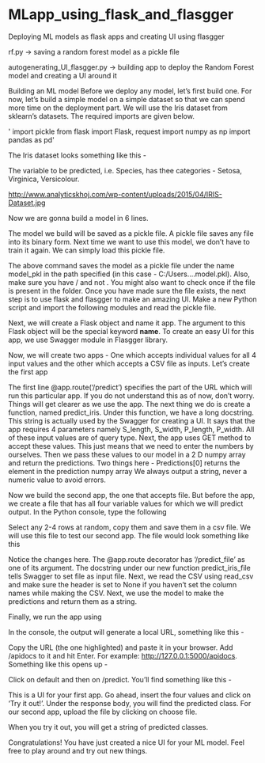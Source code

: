 # MLapp_using_flask_and_flasgger

Deploying ML models as flask apps and creating UI using flasgger

rf.py -> saving a random forest model as a pickle file

autogenerating_UI_flasgger.py -> building app to deploy the Random Forest model and creating a UI around it


Building an ML model
Before we deploy any model, let’s first build one. For now, let’s build a simple model on a simple dataset so that we can spend more time on the deployment part. We will use the Iris dataset from sklearn’s datasets. The required imports are given below.

' import pickle
from flask import Flask, request
import numpy as np
import pandas as pd'

The Iris dataset looks something like this - 


The variable to be predicted, i.e. Species, has thee categories - Setosa, Virginica, Versicolour.

http://www.analyticskhoj.com/wp-content/uploads/2015/04/IRIS-Dataset.jpg


Now we are gonna build a model in 6 lines.



The model we build will be saved as a pickle file. A pickle file saves any file into its binary form. Next time we want to use this model, we don’t have to train it again. We can simply load this pickle file.



The above command saves the model as a pickle file under the name model_pkl in the path specified (in this case - C:/Users….model.pkl). Also, make sure you have / and not \. You might also want to check once if the file is present in the folder. Once you have made sure the file exists, the next step is to use flask and flasgger to make an amazing UI. Make a new Python script and import the following modules and read the pickle file.



Next, we will create a Flask object and name it app. The argument to this Flask object will be the special keyword __name__. To create an easy UI for this app, we use Swagger module in Flasgger library.



Now, we will create two apps - One which accepts individual values for all 4 input values and the other which accepts a CSV file as inputs. Let’s create the first app


The first line @app.route(‘/predict’) specifies the part of the URL which will run this particular app. If you do not understand this as of now, don’t worry. Things will get clearer as we use the app. The next thing we do is create a function, named predict_iris. Under this function, we have a long docstring. This string is actually used by the Swagger for creating a UI. It says that the app requires 4 parameters namely S_length, S_width, P_length, P_width. All of these input values are of query type. Next, the app uses GET method to accept these values. This just means that we need to enter the numbers by ourselves. Then we pass these values to our model in a 2 D numpy array and return the predictions. Two things here - 
Predictions[0] returns the element in the prediction numpy array
We always output a string, never a numeric value to avoid errors.

Now we build the second app, the one that accepts file. But before the app, we create a file that has all four variable values for which we will predict output. In the Python console, type the following


Select any 2-4 rows at random, copy them and save them in a csv file. We will use this file to test our second app. The file would look something like this



Notice the changes here. The @app.route decorator has ‘/predict_file’ as one of its argument. The docstring under our new function predict_iris_file tells Swagger to set file as input file. Next, we read the CSV using read_csv and make sure the header is set to None if you haven’t set the column names while making the CSV. Next, we use the model to make the predictions and return them as a string.





Finally, we run the app using



In the console, the output will generate a local URL, something like this - 


Copy the URL (the one highlighted) and paste it in your browser. Add /apidocs to it and hit Enter. For example: http://127.0.0.1:5000/apidocs. Something like this opens up - 



Click on default and then on /predict. You’ll find something like this - 



This is a UI for your first app. Go ahead, insert the four values and click on ‘Try it out!’.  Under the response body, you will find the predicted class. For our second app, upload the file by clicking on choose file.


When you try it out, you will get a string of predicted classes. 

Congratulations! You have just created a nice UI for your ML model. Feel free to play around and try out new things.

